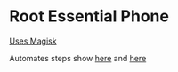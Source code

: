 # Root Essential Phone

[Uses Magisk](https://forum.xda-developers.com/apps/magisk/official-magisk-v7-universal-systemless-t3473445)

Automates steps show [here](https://www.xda-developers.com/how-to-root-essential-phone-ph-1/) and [here](https://forum.xda-developers.com/essential-phone/how-to/guide-rooting-essential-ph-1-magisk-t3701976)
